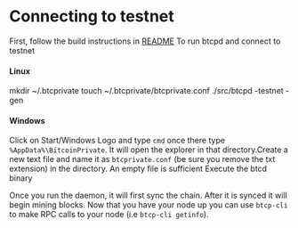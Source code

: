 Connecting to testnet
==========================================================

First, follow the build instructions in [README](README.md)
To run btcpd and connect to testnet

#### Linux
mkdir ~/.btcprivate
touch ~/.btcprivate/btcprivate.conf
./src/btcpd -testnet -gen

#### Windows
Click on Start/Windows Logo and type `cmd` once there type `%AppData%\BitcoinPrivate`. It will open the explorer in that directory.Create a new text file and name it as `btcprivate.conf` (be sure you remove the txt extension) in the directory. An empty file is sufficient
Execute the btcd binary

Once you run the daemon, it will first sync the chain. After it is synced it will begin mining blocks.
Now that you have your node up you can use `btcp-cli` to make RPC calls to your node (i.e `btcp-cli getinfo`).

